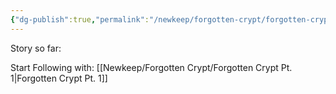 ```yaml
---
{"dg-publish":true,"permalink":"/newkeep/forgotten-crypt/forgotten-crypt/","updated":"2025-03-25T04:28:20.711+05:30"}
---
```


Story so far:

Start Following with: [[Newkeep/Forgotten Crypt/Forgotten Crypt Pt. 1\|Forgotten Crypt Pt. 1]]
